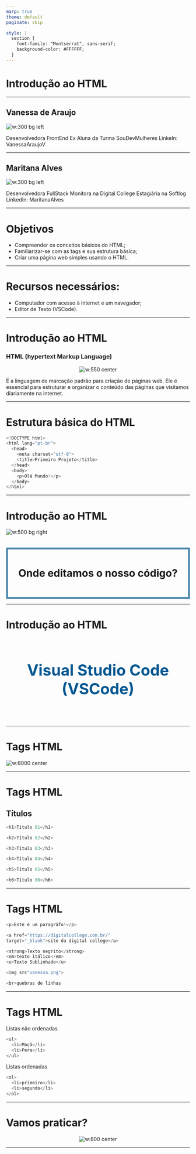 ```yaml
---
marp: true
theme: default
paginate: skip

style: |
  section {
    font-family: "Montserrat", sans-serif;
    background-color: #FFFFFF;
  }
---
```




<div>

# Introdução ao HTML

</div>

---

## Vanessa de Araujo

![w:300 bg left](./images/vanessa.png)

Desenvolvedora FrontEnd
Ex Aluna da Turma SouDevMulheres
LinkeIn: VanessaAraujoV

---

## Maritana Alves

![w:300 bg left](./images/mari.png)

Desenvolvedora FullStack
Monitora na Digital College
Estagiária na Softlog
LinkedIn: MaritanaAlves

---

# Objetivos

- Compreender os conceitos básicos do HTML;
- Familiarizar-se com as tags e sua estrutura básica;
- Criar uma página web simples usando o HTML.

---

# Recursos necessários:

- Computador com acesso à internet e um navegador;
- Editor de Texto (VSCode).

---

# Introdução ao HTML

### HTML (hypertext Markup Language)

<div align="center">

![w:550 center](./images/o-que-e-HTML.png)

</div>

É a linguagem de marcação padrão para criação de páginas web. Ele é essencial para estruturar e organizar o conteúdo das páginas que visitamos diariamente na internet.

<!--O HTML desempenha um papel fundamental no desenvolvimento web, permitindo que criemos, links, títulos, parágrafos, imagens e vários outros elementos que compõem as páginas web. Ele trabalha em conjunto com o CSS para definir a aparência desses elementos e com o JavaScript para adicionar interatividade e funcionalidades às páginas. -->

<!--Mostrar um site funcionando, acessar: https://digitalcollege.com.br/-->

---

# Estrutura básica do HTML

```C
<!DOCTYPE html>
<html lang="pt-br">
  <head>
    <meta charset="utf-8">
    <title>Primeiro Projeto</title>
  </head>
  <body>
    <p>Olá Mundo!</p>
  </body>
</html>
```

<!--
- <!DOCTYPE HTML> Essa declaração informa ao navegador que o documento está escrito em HTM5, a versão mais recente e amplamente usada do HTML.
É a definição do documento. Serve para informar ao navegador que tipo de documento ele está lidando. ela é obrigatória em um documento HTML.
- <html lang="pt=br"> É a tag principal, que comporta todos os outros elementos filhos, é nessa tag que declaramos o idioma principal do documento, através do atributo lang
- <head> providencia informações gerais (metadados) sobre o documento, incluindo seu título e links para scripts e folhas de estilos. UTF-8, o padrão de codificação mais utilizado. <title> Título mostrado na aba da página.
- <body> É onde fica todo o conteúdo visível da página . Aqui é onde incluímos cabeçalhos, parágrafos, imagens, links e todos os outros elementos que queremos que os visitantes vejam na página.
-->

---

 # Introdução ao HTML
 ![w:500 bg right](./images/homerduvida.gif)

 <div style="font-size: 2.0em; text-align: center; border: 5px solid #4885aa; margin-top: 1.2em; padding: 20px;"><strong>

  Onde editamos o nosso código?

 </strong></div>

---

 # Introdução ao HTML

 <div style="font-size: 3.0em; color: #005690; text-align: center; padding: 20px;"><strong>

  Visual Studio Code (VSCode)

 </strong></div>

 <!-- levar eles para ver o vscode na nossa tela -->

---

# Tags HTML

![w:8000 center](./images/mdn_anatomia_de_um_elemento_html.png)

<!--
A anatomia de um elemento HTML é formada pela tag de abertura, tag de fechamento, o atributo e valor do atributo, e o conteúdo que será exibido.
-->

---

# Tags HTML

## Títulos

```C
<h1>Título 01</h1>

<h2>Título 02</h2>

<h3>Título 03</h3>

<h4>Título 04</h4>

<h5>Título 05</h5>

<h6>Título 06</h6>
```

 <!-- esses são os níveis de títulos html, sendo o h1 de maior importância e o h6 de menor. ajudam na semântica do código -->

---

# Tags HTML

```C
<p>Este é um paragráfo!</p>

<a href="https://digitalcollege.com.br/"
target="_blank">site da digital college</a>

<strong>Texto negrito</strong>
<em>texto itálico</em>
<u>Texto Sublinhado</u>

<img src"vanessa.png">

<br>quebras de linhas
```

<!-- tag a é um elemento âncora, ela junto com o href nos ajuda a marcar os links para qualquer coisa. como imagem, algum site como esse exemplo da digital college -->
<!-- tags <strong>, <em> e <u> servem para dar importância ao texto. a tag <strong> deixa o texto em negrito, o <em> deixa itálico e o <u> deixa sublinhado -->

<!-- o <img> nos possibilita inserir imagens ao nosso documento HTML junto com essa tag vem o src(resource), que é o recurso onde apontamos a localização dessa imagem -->

<!-- o <br> faz uma quebra de linha  -->

---

# Tags HTML

Listas não ordenadas

```C
<ul>
  <li>Maçã</li>
  <li>Pera</li>
</ul>
```

Listas ordenadas

```C
<ol>
  <li>primeiro</li>
  <li>segundo</li>
</ol>
```

<!-- listas não ordenadas são listas que não numeradas. listas ordenadas são listas numeradas. nos ajudam a deixar o texto mais organizado e bonito -->

---

# Vamos praticar?

<div align="center">

![w:800 center](./images/bobesponja.gif)

</div>

---
